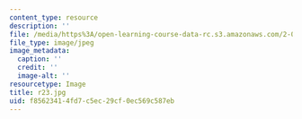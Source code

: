```yaml
---
content_type: resource
description: ''
file: /media/https%3A/open-learning-course-data-rc.s3.amazonaws.com/2-00b-toy-product-design-spring-2008/f85623414fd7c5ec29cf0ec569c587eb_r23.jpg
file_type: image/jpeg
image_metadata:
  caption: ''
  credit: ''
  image-alt: ''
resourcetype: Image
title: r23.jpg
uid: f8562341-4fd7-c5ec-29cf-0ec569c587eb
---
```

